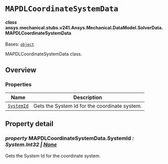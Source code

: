 # `MAPDLCoordinateSystemData`

<a id="ansys.mechanical.stubs.v241.Ansys.Mechanical.DataModel.SolverData.MAPDLCoordinateSystemData"></a>

#### *class* ansys.mechanical.stubs.v241.Ansys.Mechanical.DataModel.SolverData.MAPDLCoordinateSystemData

Bases: [`object`](https://docs.python.org/3/library/functions.html#object)

MAPDLCoordinateSystemData class.

<!-- !! processed by numpydoc !! -->

<a id="overview"></a>

## Overview

### Properties

| Name | Description |
|-----------------------------------------------------|-------------------------------------------------|
| [`SystemId`](#MAPDLCoordinateSystemData.SystemId)   | Gets the System Id for the coordinate system.   |

<a id="property-detail"></a>

## Property detail

<a id="MAPDLCoordinateSystemData.SystemId"></a>

### *property* MAPDLCoordinateSystemData.SystemId *: System.Int32 | [None](https://docs.python.org/3/library/constants.html#None)*

Gets the System Id for the coordinate system.

<!-- !! processed by numpydoc !! -->

